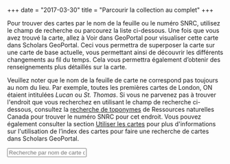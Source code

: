 +++
date = "2017-03-30"
title = "Parcourir la collection au complet"
+++

Pour trouver des cartes par le nom de la feuille ou le numéro SNRC, utilisez le champ de recherche ou parcourez la liste ci-dessous. Une fois que vous avez trouvé la carte, allez à Voir dans GeoPortal pour visualiser cette carte dans Scholars GeoPortal. Ceci vous permettra de superposer la carte sur une carte de base actuelle, vous permettant ainsi de découvrir les différents changements au fil du temps. Cela vous permettra également d’obtenir des renseignements plus détaillés sur la carte. 

Veuillez noter que le nom de la feuille de carte ne correspond pas toujours au nom du lieu. Par exemple, toutes les premières cartes de London, ON étaient intitulées _Lucan_ ou _St. Thomas_. Si vous ne parvenez pas à trouver l'endroit que vous recherchez en utilisant le champ de recherche ci-dessous, consultez la [recherche de toponymes](http://www4.rncan.gc.ca/recherche-de-noms-de-lieux/search) de Ressources naturelles Canada pour trouver le numéro SNRC pour cet endroit. Vous pouvez également consulter la section [Utiliser les cartes](../using-maps/) pour plus d'informations sur l'utilisation de l’index des cartes pour faire une recherche de cartes dans Scholars GeoPortal.

<input placeholder="Recherche par nom de carte de feuille" name="Place name search" id="index-filter" type="text" aria-label="Recherche par nom de carte de feuille"/>

<script>
// Import a json file (previously sorted by place name, then year) and display, keeping all of the items with the same place name displayed together

  $.getJSON("../../combined_namesort.json", function(json) {

    // Create an array from the json file
    var jsontext = JSON.parse(JSON.stringify(json));
    var lines = '';

    for (var i = 0; i<jsontext.length; i++) {
      var title = jsontext[i].title.replace(/[^a-zA-Z0-9-_]/g, '');

      // if the title for the current item is not the same as the previous one, print the place name
      if (jsontext[ (i===0) ? (jsontext.length-1) : (i-1)].title !== jsontext[i].title) {
        lines += '<div>';
        lines += '<a class="toggle-mapsheets" href="" data-target="' + title + '-section">' + jsontext[i].title + '</a></div>';
      }

      lines += '<div class="' + title + '-section sheet-item">';
      lines += '<p>Year: ' + jsontext[i].year + ' | ';
      lines += '<a href="http://geo.scholarsportal.info/#r/details/_uri@=' + jsontext[i].fullname + '&_add:true" target="_blank"> Voir dans GeoPortal<i class="fa fa-external-link" aria-hidden="true"></i></a>| '; 
      lines += '<a href="http://ocul.on.ca/topomaps/map-images/' + jsontext[i].fullname + '.jpg"> Télécharger l\'image</a></p>';
      lines += '</div>';

      // append the content into the div with the same id
      $(lines).appendTo('#index');

      // reset the lines variable so it isn't duplicated on the next loop
      lines = "";
    }

    // expand to see all sheets when the place name is clicked
    $( '.toggle-mapsheets' ).click(function(e) {
      e.preventDefault();
      var cssClass = $(e.target).data('target');
      $( '.' + cssClass ).toggle();
    });

    // Filter box
    $('#index-filter').keyup(function(){
        var valThis = $(this).val().toLowerCase();
        $('.sheet-item:visible').hide();

    if(valThis == ""){
        $('.toggle-mapsheets').show();           
    }

    else {
      $('.toggle-mapsheets').each(function(){
          var text = $(this).text().toLowerCase();
          (text.indexOf(valThis) >= 0) ? $(this).show() : $(this).hide();
      });
    };
  });
});
</script>

<div id="index"></div>
